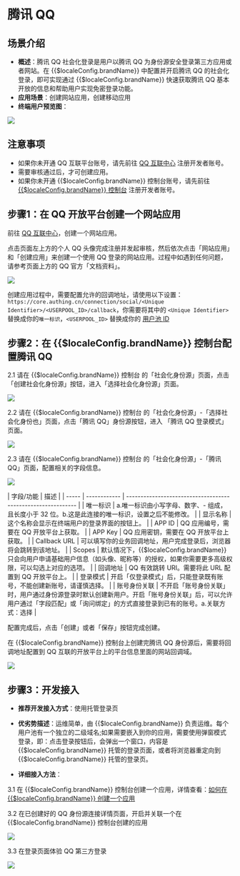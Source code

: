 # 腾讯 QQ 

<LastUpdated/>

## 场景介绍

- **概述**：腾讯 QQ 社会化登录是用户以腾讯 QQ 为身份源安全登录第三方应用或者网站。在 {{$localeConfig.brandName}} 中配置并开启腾讯 QQ 的社会化登录，即可实现通过 {{$localeConfig.brandName}} 快速获取腾讯 QQ 基本开放的信息和帮助用户实现免密登录功能。
- **应用场景**：创建网站应用，创建移动应用
- **终端用户预览图**：

<img src="./images/qq_1.png" >



## 注意事项

- 如果你未开通 QQ 互联平台账号，请先前往 [QQ 互联中心](https://connect.qq.com/manage.html#/) 注册开发者账号。
- 需要审核通过后，才可创建应用。
- 如果你未开通 {{$localeConfig.brandName}} 控制台账号，请先前往 [{{$localeConfig.brandName}} 控制台](https://authing.cn/) 注册开发者账号。


## 步骤1：在 QQ 开放平台创建一个网站应用

前往 [QQ 互联中心](https://connect.qq.com/manage.html#/)，创建一个网站应用。

点击页面左上方的个人 QQ 头像完成注册并发起审核，然后依次点击「网站应用」和「创建应用」来创建一个使用 QQ 登录的网站应用。过程中如遇到任何问题，请参考页面上方的 QQ 官方「文档资料」。

<img src="./images/qq_2.png" >

创建应用过程中，需要配置允许的回调地址，请使用以下设置：`https://core.authing.cn/connection/social/<Unique Identifier>/<USERPOOL_ID>/callback`，你需要将其中的 `<Unique Identifier>` 替换成你的`唯一标识`，`<USERPOOL_ID>` 替换成你的 [用户池 ID](/guides/faqs/get-userpool-id-and-secret.md)



## 步骤2：在 {{$localeConfig.brandName}} 控制台配置腾讯 QQ

2.1 请在 {{$localeConfig.brandName}}  控制台 的「社会化身份源」页面，点击「创建社会化身份源」按钮，进入「选择社会化身份源」页面。

<img src="./images/qq_3.png" >

2.2 请在  {{$localeConfig.brandName}}  控制台 的「社会化身份源」-「选择社会化身份也」页面，点击「腾讯 QQ」身份源按钮，进入 「腾讯 QQ 登录模式」页面。

<img src="./images/qq_4.png" >

2.3 请在  {{$localeConfig.brandName}}  控制台 的「社会化身份源」-「腾讯 QQ」页面，配置相关的字段信息。

<img src="./images/qq_5.png" >

| 字段/功能    | 描述                                                         |
| ----- | ------------ | ------------------------------------------------------------ |
| 唯一标识     | a.唯一标识由小写字母、数字、- 组成，且长度小于 32 位。b.这是此连接的唯一标识，设置之后不能修改。 |
| 显示名称     | 这个名称会显示在终端用户的登录界面的按钮上。                 |
| APP ID      | QQ 应用编号，需要在 QQ 开放平台上获取。                  |
| APP Key     | QQ 应用密钥，需要在 QQ 开放平台上获取。                   |
| Callback URL     | 可以填写你的业务回调地址，用户完成登录后，浏览器将会跳转到该地址。 |
| Scopes     | 默认情况下，{{$localeConfig.brandName}} 只会向用户申请基础用户信息（如头像、昵称等）的授权，如果你需要更多高级权限，可以勾选上对应的选项。 |
| 回调地址     | QQ 有效跳转 URI。需要将此 URL 配置到 QQ 开放平台上。 |
| 登录模式     | 开启「仅登录模式」后，只能登录既有账号，不能创建新账号，请谨慎选择。 |
| 账号身份关联 | 不开启「账号身份关联」时，用户通过身份源登录时默认创建新用户。开启「账号身份关联」后，可以允许用户通过「字段匹配」或「询问绑定」的方式直接登录到已有的账号。a.关联方式：选择 |

配置完成后，点击「创建」或者「保存」按钮完成创建。

在 {{$localeConfig.brandName}} 控制台上创建完腾讯 QQ 身份源后，需要将回调地址配置到 QQ 互联的开放平台上的平台信息里面的网站回调域。

<img src="./images/qq_6.png" >

## 步骤3：开发接入

- **推荐开发接入方式**：使用托管登录页

- **优劣势描述**：运维简单，由 {{$localeConfig.brandName}} 负责运维。每个用户池有一个独立的二级域名;如果需要嵌入到你的应用，需要使用弹窗模式登录，即：点击登录按钮后，会弹出一个窗口，内容是 {{$localeConfig.brandName}} 托管的登录页面，或者将浏览器重定向到 {{$localeConfig.brandName}} 托管的登录页。

- **详细接入方法**：

3.1 在 {{$localeConfig.brandName}} 控制台创建一个应用，详情查看：[如何在 {{$localeConfig.brandName}} 创建一个应用](/guides/app-new/create-app/create-app.md)

3.2 在已创建好的 QQ 身份源连接详情页面，开启并关联一个在 {{$localeConfig.brandName}} 控制台创建的应用

<img src="./images/qq_7.png" >

3.3 在登录页面体验 QQ 第三方登录

<img src="./images/qq_8.png" >
